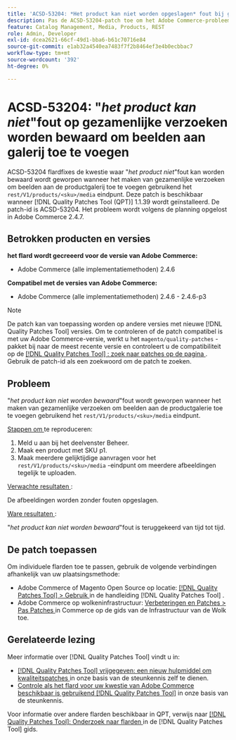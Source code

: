 ```yaml
---
title: 'ACSD-53204: *Het product kan niet worden opgeslagen* fout bij gelijktijdige aanvragen om afbeeldingen toe te voegen aan galerie'
description: Pas de ACSD-53204-patch toe om het Adobe Commerce-probleem op te lossen, waarbij de fout *Het product kan niet worden opgeslagen* wordt gegenereerd bij gelijktijdige aanvragen om afbeeldingen aan de productgalerie toe te voegen met behulp van het eindpunt rest/V1/products/&lt;sku&gt;/media.
feature: Catalog Management, Media, Products, REST
role: Admin, Developer
exl-id: dcea2621-66cf-49d1-bba6-b61c70716e84
source-git-commit: e1ab32a4540ea7483f7f2b8464ef3e4b0ecbbac7
workflow-type: tm+mt
source-wordcount: '392'
ht-degree: 0%

---
```


# ACSD-53204: &quot;*het product kan niet*&quot;fout op gezamenlijke verzoeken worden bewaard om beelden aan galerij toe te voegen

ACSD-53204 flardfixes de kwestie waar &quot;*het product niet*&quot;fout kan worden bewaard wordt geworpen wanneer het maken van gezamenlijke verzoeken om beelden aan de productgalerij toe te voegen gebruikend het `rest/V1/products/<sku>/media` eindpunt. Deze patch is beschikbaar wanneer [!DNL Quality Patches Tool (QPT)] 1.1.39 wordt geïnstalleerd. De patch-id is ACSD-53204. Het probleem wordt volgens de planning opgelost in Adobe Commerce 2.4.7.

## Betrokken producten en versies

**het flard wordt gecreeerd voor de versie van Adobe Commerce:**

* Adobe Commerce (alle implementatiemethoden) 2.4.6

**Compatibel met de versies van Adobe Commerce:**

* Adobe Commerce (alle implementatiemethoden) 2.4.6 - 2.4.6-p3

>[!NOTE]
>
>De patch kan van toepassing worden op andere versies met nieuwe [!DNL Quality Patches Tool] versies. Om te controleren of de patch compatibel is met uw Adobe Commerce-versie, werkt u het `magento/quality-patches` -pakket bij naar de meest recente versie en controleert u de compatibiliteit op de [[!DNL Quality Patches Tool] : zoek naar patches op de pagina ](https://experienceleague.adobe.com/tools/commerce-quality-patches/index.html?lang=nl-NL) . Gebruik de patch-id als een zoekwoord om de patch te zoeken.

## Probleem

&quot;*het product kan niet worden bewaard*&quot;fout wordt geworpen wanneer het maken van gezamenlijke verzoeken om beelden aan de productgalerie toe te voegen gebruikend het `rest/V1/products/<sku>/media` eindpunt.

<u> Stappen om </u> te reproduceren:

1. Meld u aan bij het deelvenster Beheer.
1. Maak een product met SKU p1.
1. Maak meerdere gelijktijdige aanvragen voor het `rest/V1/products/<sku>/media` -eindpunt om meerdere afbeeldingen tegelijk te uploaden.

<u> Verwachte resultaten </u>:

De afbeeldingen worden zonder fouten opgeslagen.

<u> Ware resultaten </u>:

&quot;*het product kan niet worden bewaard*&quot;fout is teruggekeerd van tijd tot tijd.

## De patch toepassen

Om individuele flarden toe te passen, gebruik de volgende verbindingen afhankelijk van uw plaatsingsmethode:

* Adobe Commerce of Magento Open Source op locatie: [[!DNL Quality Patches Tool]  > Gebruik ](https://experienceleague.adobe.com/docs/commerce-operations/tools/quality-patches-tool/usage.html?lang=nl-NL) in de handleiding [!DNL Quality Patches Tool] .
* Adobe Commerce op wolkeninfrastructuur: [ Verbeteringen en Patches > Pas Patches ](https://experienceleague.adobe.com/docs/commerce-cloud-service/user-guide/develop/upgrade/apply-patches.html?lang=nl-NL) in Commerce op de gids van de Infrastructuur van de Wolk toe.

## Gerelateerde lezing

Meer informatie over [!DNL Quality Patches Tool] vindt u in:

* [[!DNL Quality Patches Tool]  vrijgegeven: een nieuw hulpmiddel om kwaliteitspatches ](/help/announcements/adobe-commerce-announcements/magento-quality-patches-released-new-tool-to-self-serve-quality-patches.md) in onze basis van de steunkennis zelf te dienen.
* [ Controle als het flard voor uw kwestie van Adobe Commerce beschikbaar is gebruikend  [!DNL Quality Patches Tool]](/help/support-tools/patches-available-in-qpt-tool/check-patch-for-magento-issue-with-magento-quality-patches.md) in onze basis van de steunkennis.

Voor informatie over andere flarden beschikbaar in QPT, verwijs naar [[!DNL Quality Patches Tool]: Onderzoek naar flarden ](https://experienceleague.adobe.com/tools/commerce-quality-patches/index.html?lang=nl-NL) in de [!DNL Quality Patches Tool] gids.
